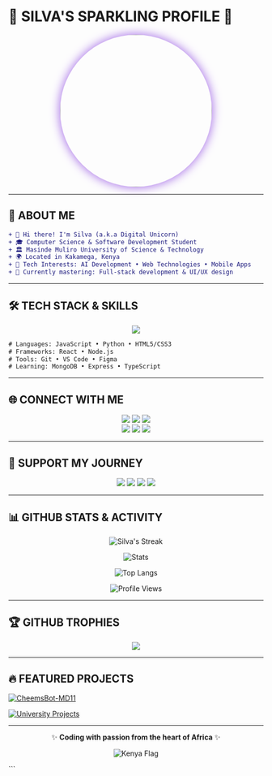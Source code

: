 # 🌟 SILVA'S SPARKLING PROFILE 🌟

<p align="center">
  <img src="https://telegra.ph/file/bf328b6925882b2644535.jpg" width="300" style="border-radius:50%;box-shadow:0 0 20px #9b5de5" />
</p>

---

## 🦄 ABOUT ME

```diff
+ 👋 Hi there! I'm Silva (a.k.a Digital Unicorn)
+ 🎓 Computer Science & Software Development Student
+ 🏛️ Masinde Muliro University of Science & Technology
+ 🌍 Located in Kakamega, Kenya
+ 🔮 Tech Interests: AI Development • Web Technologies • Mobile Apps
+ 🚀 Currently mastering: Full-stack development & UI/UX design
```

---

## 🛠️ TECH STACK & SKILLS

<p align="center">
  <img src="https://skillicons.dev/icons?i=js,html,css,nodejs,python,react,git,github,vscode&perline=5" />
</p>

```diff
# Languages: JavaScript • Python • HTML5/CSS3
# Frameworks: React • Node.js
# Tools: Git • VS Code • Figma
# Learning: MongoDB • Express • TypeScript
```

---

## 🌐 CONNECT WITH ME

<p align="center">
  <a href="https://tiktok.com/@silva.edits6"><img src="https://img.shields.io/badge/TikTok-FF0050?style=for-the-badge&logo=tiktok&logoColor=white" /></a>
  <a href="https://whatsapp.com/channel/0029VaAkETLLY6d8qhLmZt2v"><img src="https://img.shields.io/badge/WhatsApp_Channel-25D366?style=for-the-badge&logo=whatsapp&logoColor=white" /></a>
  <a href="https://t.me/xeonbotinc"><img src="https://img.shields.io/badge/Telegram-2CA5E0?style=for-the-badge&logo=telegram&logoColor=white" /></a>
  <br>
  <a href="https://chat.whatsapp.com/Kjm8rnDFcpb04gQNSTbW2d"><img src="https://img.shields.io/badge/WhatsApp_Group-075E54?style=for-the-badge&logo=whatsapp&logoColor=white" /></a>
  <a href="https://www.instagram.com/unicorn_xeon13?igsh=MzNlNGNkZWQ4Mg=="><img src="https://img.shields.io/badge/Instagram-E4405F?style=for-the-badge&logo=instagram&logoColor=white" /></a>
  <a href="mailto:silva.xeon@protonmail.com"><img src="https://img.shields.io/badge/Email-8B89CC?style=for-the-badge&logo=protonmail&logoColor=white" /></a>
</p>

---

## 💖 SUPPORT MY JOURNEY

<p align="center">
  <a href="https://i.ibb.co/W2gYn6S/binance.png"><img src="https://img.shields.io/badge/Binance-F0B90B?style=for-the-badge&logo=binance&logoColor=white" /></a>
  <a href="https://www.paypal.me/josephxeon13"><img src="https://img.shields.io/badge/PayPal-00457C?style=for-the-badge&logo=paypal&logoColor=white" /></a>
  <a href="https://i.ibb.co/yQkqBS2/donate.png"><img src="https://img.shields.io/badge/Google_Pay-4285F4?style=for-the-badge&logo=googlepay&logoColor=white" /></a>
  <a href="https://i.ibb.co/w46VQ8D/Picsart-22-10-08-06-46-30-674.jpg"><img src="https://img.shields.io/badge/FamPay-FFAD00?style=for-the-badge&logo=googlepay&logoColor=black" /></a>
</p>

---

## 📊 GITHUB STATS & ACTIVITY

<div align="center">
  
  ![Silva's Streak](https://streak-stats.demolab.com?user=Sylivanu&theme=radical&border_radius=10&mode=weekly)
  
  ![Stats](https://github-readme-stats.vercel.app/api?username=Sylivanu&show_icons=true&count_private=true&theme=radical&include_all_commits=true&border_radius=10)
  
  ![Top Langs](https://github-readme-stats.vercel.app/api/top-langs/?username=Sylivanu&layout=compact&theme=radical&border_radius=10)
  
  ![Profile Views](https://komarev.com/ghpvc/?username=Sylivanu&color=blueviolet&style=flat&label=PROFILE+VIEWS)

</div>

---

## 🏆 GITHUB TROPHIES

<p align="center">
  <img src="https://github-profile-trophy.vercel.app/?username=Sylivanu&theme=radical&no-frame=true&row=2&column=4&margin-w=15&margin-h=15" />
</p>

---

## 🔥 FEATURED PROJECTS

[![CheemsBot-MD11](https://github-readme-stats.vercel.app/api/pin/?username=Sylivanu&repo=CheemsBot-MD11&theme=radical&show_owner=true)](https://github.com/Sylivanu/CheemsBot-MD11)

[![University Projects](https://github-readme-stats.vercel.app/api/pin/?username=Sylivanu&repo=MMUST-CS-Projects&theme=radical&show_owner=true)](https://github.com/Sylivanu/MMUST-CS-Projects)

---

<div align="center">
  
  ✨ **Coding with passion from the heart of Africa** ✨
  
  ![Kenya Flag](https://img.shields.io/badge/Kenya-flag-green?style=flat&color=006600&labelColor=000000&logo=data:image/svg+xml;base64,PHN2ZyB4bWxucz0iaHR0cDovL3d3dy53My5vcmcvMjAwMC9zdmciIHZpZXdCb3g9IjAgMCA5MDAgNjAwIj48cGF0aCBmaWxsPSIjZmZmIiBkPSJtMCAwaDkwMHY2MDBIMHoiLz48cGF0aCBmaWxsPSIjMDAwMDAwIiBkPSJtMCAyMDBoOTAwdjIwMEgweiIvPjxyZWN0IHg9IjIwMCIgeT0iMTUwIiB3aWR0aD0iNTAwIiBoZWlnaHQ9IjMwMCIgZmlsbD0iI2NjMDAwMCIvPjxwYXRoIGZpbGw9IiNmZmZmMDAiIGQ9Im0yMjAgMjQwbDIwIDQwbDIwLTQweiIvPjwvc3ZnPg==)

</div>
```